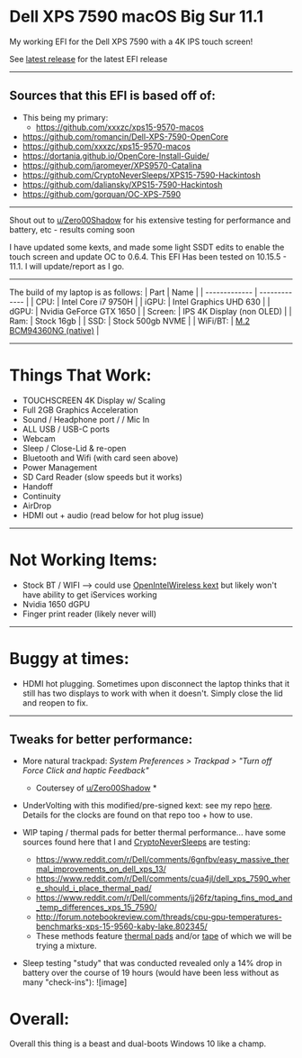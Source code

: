 # Dell XPS 7590 macOS Big Sur 11.1
My working EFI for the Dell XPS 7590 with a 4K IPS touch screen!

See [latest release](https://github.com/stakeout55/Dell-XPS-7590-mac-OS-Big-Sur-11.1/releases/latest) for the latest EFI release

---

## Sources that this EFI is based off of: 
* This being my primary: 
  * https://github.com/xxxzc/xps15-9570-macos
* https://github.com/romancin/Dell-XPS-7590-OpenCore
* https://github.com/xxxzc/xps15-9570-macos
* https://dortania.github.io/OpenCore-Install-Guide/
* https://github.com/jaromeyer/XPS9570-Catalina
* https://github.com/CryptoNeverSleeps/XPS15-7590-Hackintosh
* https://github.com/daliansky/XPS15-7590-Hackintosh
* https://github.com/gorquan/OC-XPS-7590

---

Shout out to [u/Zero00Shadow](https://www.reddit.com/user/Zero00Shadow) for his extensive testing for performance and battery, etc - results coming soon

I have updated some kexts, and made some light SSDT edits to enable the touch screen and update OC to 0.6.4.
This EFI Has been tested on 10.15.5 - 11.1. I will update/report as I go.

---

The build of my laptop is as follows:
| Part          | Name |
| ------------- | ------------- |
| CPU:   | Intel Core i7 9750H  |
| iGPU:   | Intel Graphics UHD 630  |
| dGPU:  | Nvidia GeForce GTX 1650  |
| Screen:  | IPS 4K Display (non OLED)  |
| Ram:  | Stock 16gb  |
| SSD:  | Stock 500gb NVME  |
| WiFi/BT: | [M.2 BCM94360NG (native)](https://www.ebay.com/itm/M-2-NGFF-Network-Card-for-Broadcom-BCM94360NG-better-than-BCM94352Z-DW1560-BT4-0/264663343680?ssPageName=STRK%3AMEBIDX%3AIT&_trksid=p2057872.m2749.l2649) |

---

# Things That Work:
* TOUCHSCREEN 4K Display w/ Scaling
* Full 2GB Graphics Acceleration
* Sound / Headphone port / / Mic In
* ALL USB / USB-C ports
* Webcam
* Sleep / Close-Lid & re-open
* Bluetooth and Wifi (with card seen above)
* Power Management
* SD Card Reader (slow speeds but it works)
* Handoff
* Continuity
* AirDrop
* HDMI out + audio (read below for hot plug issue)

---

# Not Working Items:
* Stock BT / WIFI --> could use [OpenIntelWireless kext](https://github.com/OpenIntelWireless/itlwm) but likely won't have ability to get iServices working
* Nvidia 1650 dGPU
* Finger print reader (likely never will)

---
# Buggy at times:
* HDMI hot plugging. Sometimes upon disconnect the laptop thinks that it still has two displays to work with when it doesn't. Simply close the lid and reopen to fix.

---

## Tweaks for better performance:

* More natural trackpad: _System Preferences > Trackpad > "Turn off Force Click and haptic Feedback"_
  * Coutersey of [u/Zero00Shadow](https://www.reddit.com/user/Zero00Shadow) *
 
* UnderVolting with this modified/pre-signed kext: see my repo [here](https://github.com/stakeout55/presigned_VoltageShift_Kext_DellXPS7590). Details for the clocks are found on that repo too + how to use.

* WIP taping / thermal pads for better thermal performance... have some sources found here that I and [CryptoNeverSleeps](https://github.com/CryptoNeverSleeps) are testing:
   * https://www.reddit.com/r/Dell/comments/6gnfbv/easy_massive_thermal_improvements_on_dell_xps_13/
   * https://www.reddit.com/r/Dell/comments/cua4jl/dell_xps_7590_where_should_i_place_thermal_pad/
   * https://www.reddit.com/r/Dell/comments/jj26fz/taping_fins_mod_and_temp_differences_xps_15_7590/
   * http://forum.notebookreview.com/threads/cpu-gpu-temperatures-benchmarks-xps-15-9560-kaby-lake.802345/
    * These methods feature [thermal pads](https://www.amazon.com/ARCTIC-Thermal-Efficient-Conductivity-Handling/dp/B00UYTTMNI?th=1) and/or [tape](https://www.amazon.com/Aluminum-Professional-Adhesive-3-9mil-1-Roll/dp/B08CXBPWNT/ref=sr_1_2_sspa?dchild=1&keywords=foil%2Btape%2Bheat%2Bsmall&qid=1609362425&sr=8-2-spons&smid=AEZRIMTHROAA2&spLa=ZW5jcnlwdGVkUXVhbGlmaWVyPUEyUDUxRFJUU0FMRjFKJmVuY3J5cHRlZElkPUExMDM4ODY5S1g0N1JOVFc4WkxCJmVuY3J5cHRlZEFkSWQ9QTAyNDE1MjBLTU9ZWE5GVzUzOTQmd2lkZ2V0TmFtZT1zcF9hdGYmYWN0aW9uPWNsaWNrUmVkaXJlY3QmZG9Ob3RMb2dDbGljaz10cnVl&th=1) of which we will be trying a mixture.

* Sleep testing "study" that was conducted revealed only a 14% drop in battery over the course of 19 hours (would have been less without as many "check-ins"):
![image]


# Overall:
Overall this thing is a beast and dual-boots Windows 10 like a champ. 
